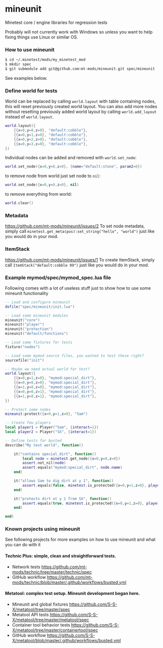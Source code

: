 # mineunit
Minetest core / engine libraries for regression tests

Probably will not currently work with Windows so unless you want to help fixing things use Linux or similar OS.

### How to use mineunit
```bash
$ cd ~/.minetest/mods/my_minetest_mod
$ mkdir spec
$ git submodule add git@github.com:mt-mods/mineunit.git spec/mineunit
```

See examples below.

### Define world for tests

World can be replaced by calling `world.layout` with table containing nodes, this will reset previously created world layout.
You can also add more nodes without resetting previously added world layout by calling `world.add_layout` instead of `world.layout`.
```lua
world.layout({
	{{x=0,y=0,z=0}, "default:cobble"},
	{{x=0,y=1,z=0}, "default:cobble"},
	{{x=0,y=2,z=0}, "default:cobble"},
	{{x=0,y=3,z=0}, "default:cobble"},
})
```
Individual nodes can be added and removed with `world.set_node`:
```lua
world.set_node({x=0,y=0,z=0}, {name="default:stone", param2=0})
```
to remove node from world just set node to `nil`:
```lua
world.set_node({x=0,y=0,z=0}, nil)
```
to remove everything from world:
```lua
world.clear()
```

### Metadata

https://github.com/mt-mods/mineunit/issues/2
To set node metadata, simply call `minetest.get_meta(pos):set_string("hello", "world")` just like you would do in your mod.

### ItemStack

https://github.com/mt-mods/mineunit/issues/1
To create ItemStack, simply call `ItemStack("default:cobble 99")` just like you would do in your mod.

### Example mymod/spec/mymod_spec.lua file

Following comes with a lot of useless stuff just to show how to use some mineunit functionality

```lua
-- Load and configure mineunit
dofile("spec/mineunit/init.lua")

-- Load some mineunit modules
mineunit("core")
mineunit("player")
mineunit("protection")
mineunit("default/functions")

-- Load some fixtures for tests
fixture("nodes")

-- Load some mymod source files, you wanted to test these right?
sourcefile("init")

-- Maybe we need actual world for test?
world.layout({
	{{x=0,y=1,z=0}, "mymod:special_dirt"},
	{{x=0,y=0,z=0}, "mymod:special_dirt"},
	{{x=1,y=0,z=0}, "mymod:special_dirt"},
	{{x=0,y=0,z=1}, "mymod:special_dirt"},
	{{x=1,y=0,z=1}, "mymod:special_dirt"},
})

-- Protect some nodes
mineunit:protect({x=0,y=1,z=0}, "Sam")

-- Create few players
local player1 = Player("Sam", {interact=1})
local player2 = Player("SX", {interact=1})

-- Define tests for busted
describe("My test world", function()

	it("contains special_dirt", function()
		local node = minetest.get_node({x=0,y=0,z=0})
		assert.not_nil(node)
		assert.equals("mymod:special_dirt", node.name)
	end)

	it("allows Sam to dig dirt at y 1", function()
		assert.equals(false, minetest.is_protected({x=0,y=1,z=0}, player1:get_player_name()))
	end)

	it("protects dirt at y 1 from SX", function()
		assert.equals(true, minetest.is_protected({x=0,y=1,z=0}, player2:get_player_name()))
	end)

end)
```

### Known projects using mineunit

See following projects for more examples on how to use mineunit and what you can do with it

#### Technic Plus: simple, clean and straightforward tests.
* Network tests https://github.com/mt-mods/technic/tree/master/technic/spec
* GitHub workflow https://github.com/mt-mods/technic/blob/master/.github/workflows/busted.yml

#### Metatool: complex test setup. Mineunit development began here.
* Mineunit and global fixtures https://github.com/S-S-X/metatool/tree/master/spec
* Metatool API tests https://github.com/S-S-X/metatool/tree/master/metatool/spec
* Container tool behavior tests https://github.com/S-S-X/metatool/tree/master/containertool/spec
* GitHub workflow https://github.com/S-S-X/metatool/blob/master/.github/workflows/busted.yml
